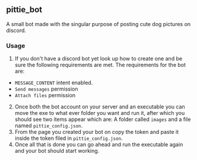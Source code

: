 ## pittie_bot
A small bot made with the singular purpose of posting cute dog pictures on discord.

### Usage
1. If you don't have a discord bot yet look up how to create one and be sure the following requirements are met.
The requirements for the bot are:
- `MESSAGE_CONTENT` intent enabled.
- `Send messages` permission
- `Attach files` permission

2. Once both the bot account on your server and an executable you can move the exe to what ever folder you want and run it, after which you should see two items appear which are: A folder called `images` and a file named `pittie_config.json`.
3. From the page you created your bot on copy the token and paste it inside the token filed in `pittie_config.json`.
4. Once all that is done you can go ahead and run the executable again and your bot should start working.
